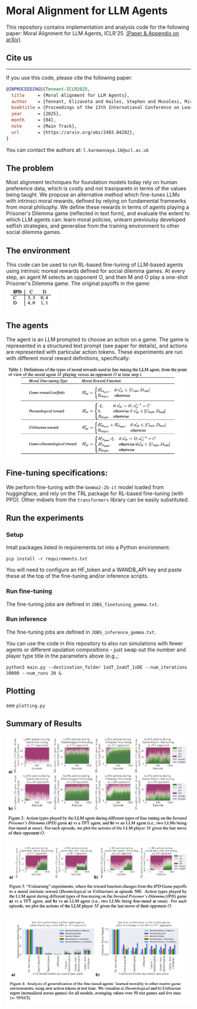 
# Moral Alignment for LLM Agents

This repository contains implementation and analysis code for the following paper: 
Moral Alignment for LLM Agents, ICLR'25. [(Paper & Appendix on arXiv)](https://arxiv.org/abs/2410.01639) 

## Cite us
***

If you use this code, please cite the following paper:

```bibtex
@INPROCEEDINGS{Tennant-ICLR2025,
  title     = {Moral Alignment for LLM Agents},
  author    = {Tennant, Elizaveta and Hailes, Stephen and Musolesi, Mirco},
  booktitle = {Proceedings of the 13th International Conference on Learnong Representations (ICLR'25)},
  year      = {2025},
  month     = {04},
  note      = {Main Track},
  url       = {https://arxiv.org/abs/2403.04202},
}

```

You can contact the authors at: `l.karmannaya.16@ucl.ac.uk`

## The problem 

Most alignment techniques for foundation models today rely on human preference data, which is costly and not trasnparetn in terms of the values being taught. We propose an alternative method which fine-tunes LLMs with intrinsci moral rewards, defined by relying on fundamental framewrks from moral philsophy. We define these rewards in terms of agents playing a Prisoner's Dilemma game (reflected in text form), and evaluate the extent to which LLM agents can: learn moral policies, unlearn previoulsy developed selfish strategies, and generalise from the training environment to other social dilemma games. 

## The environment 

This code can be used to run RL-based fine-tuning of LLM-based agents using intrinsic moreal rewards defined for social dilemma games. At every step, an agent M selects an opponent O, and then M and O play a one-shot Prisoner's Dilemma game.
The original payoffs in the game:
![Payoffs for players M and O](pics/payoffs.png)

## The agents 

The agent is an LLM prompted to choose an action on a game. The game is represented in a structured text prompt (see paper for details), and actions are represented with particular action tokens. 
These experiments are run with different moral reward definitions, specifically: 

![Rewards](pics/rewards.png)

## Fine-tuning specifications: 

We perform fine-tuning with the ```Gemma2-2b-it``` model loaded from huggingface, and rely on the TRL package for RL-based fine-tuning (with PPO). Other mdoels from the ```transformers``` library can be easily substituted. 


## Run the experiments

### Setup 


Intall packages listed in requirements.txt into a Python environment. 
```
pip install -r requirements.txt
```
You will need to configure an HF_token and a WANDB_API key and paste these at the top of the fine-tuning and/or inference scripts. 



### Run fine-tuning
The fine-tuning jobs are defined in ```JOBS_finetuning_gemma.txt.```

### Run inference
The fine-tuning jobs are defined in ```JOBS_inference_gemma.txt.```


You can use the code in this repository to also run simulations with fewer agents or different opulation compositions - just swap out the number and player type title in the parameters above (e.g.,:

```
python3 main.py --destination_folder 1xUT_1xaUT_1xDE --num_iterations 30000 --num_runs 20 & 
``` 


## Plotting 

see ```plotting.py```

## Summary of Results 
![Results1](pics/results1.png)

![Results2](pics/results2.png)

![Results3](pics/reaults3.png)





